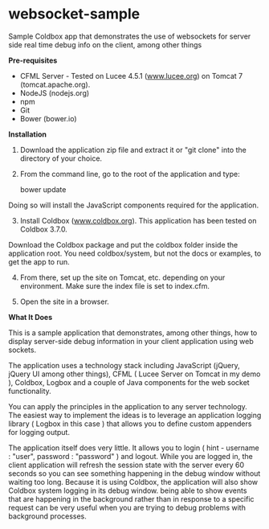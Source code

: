 # websocket-sample
Sample Coldbox app that demonstrates the use of websockets for server side real time debug info on the client, among other things

**Pre-requisites**

- CFML Server - Tested on Lucee 4.5.1 (www.lucee.org) on Tomcat 7 (tomcat.apache.org).
- NodeJS (nodejs.org)
- npm 
- Git
- Bower (bower.io)


**Installation**


1. Download the application zip file and extract it or "git clone" into the directory of your choice.

2. From the command line, go to the root of the application and type:

    bower update
	
Doing so will install the JavaScript components required for the application.

3. Install Coldbox (www.coldbox.org). This application has been tested on Coldbox 3.7.0. 

Download the Coldbox package and put the coldbox folder inside the application root. You need coldbox/system, but not the docs or examples, to get the app to run.

4. From there, set up the site on Tomcat, etc. depending on your environment. Make sure the index file is set to index.cfm.

5. Open the site in a browser. 

**What It Does**

This is a sample application that demonstrates, among other things, how to display server-side debug information in your client application using web sockets.

The application uses a technology stack including JavaScript (jQuery, jQuery UI among other things), CFML ( Lucee Server on Tomcat in my demo ), Coldbox, Logbox and a couple of Java components for the web socket functionality.

You can apply the principles in the application to any server technology. The easiest way to implement the ideas is to leverage an application logging library ( Logbox in this case ) that allows you to define custom appenders for logging output.

The application itself does very little. It allows you to login ( hint - username : "user", password : "password" ) and logout. While you are logged in, the client application will refresh the session state with the server every 60 seconds so you can see something happening in the debug window without waiting too long. Because it is using Coldbox, the application will also show Coldbox system logging in its debug window. being able to show events that are happening in the background rather than in response to a specific request can be very useful when you are trying to debug problems with background processes.
